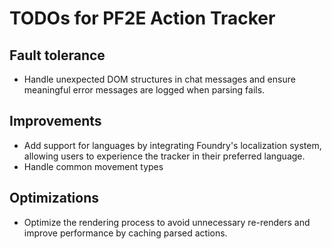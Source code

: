 # TODOs for PF2E Action Tracker

## Fault tolerance
- Handle unexpected DOM structures in chat messages and ensure meaningful error messages are logged when parsing fails.

## Improvements
- Add support for languages by integrating Foundry's localization system, allowing users to experience the tracker in their preferred language.
- Handle common movement types

## Optimizations
- Optimize the rendering process to avoid unnecessary re-renders and improve performance by caching parsed actions.